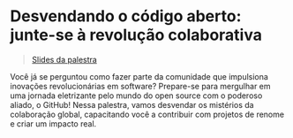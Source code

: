 # Desvendando o código aberto: junte-se à revolução colaborativa

> [Slides da palestra](https://www.canva.com/design/DAFrO3fHPhw/J08Lu_wcAWGQJelYAv9kMg/view)

Você já se perguntou como fazer parte da comunidade que impulsiona inovações revolucionárias em software? Prepare-se para mergulhar em uma jornada eletrizante pelo mundo do open source com o poderoso aliado, o GitHub! Nessa palestra, vamos desvendar os mistérios da colaboração global, capacitando você a contribuir com projetos de renome e criar um impacto real.
